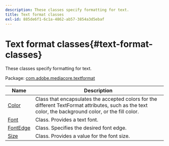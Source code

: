 ```yaml
---
description: These classes specify formatting for text.
title: Text format classes
exl-id: 885de6f1-6c1a-4862-ab57-3854a3d5ebaf
---
```

# Text format classes{#text-format-classes}

These classes specify formatting for text.

Package: [com.adobe.mediacore.textformat](https://help.adobe.com/en_US/primetime/api/psdk/asdoc-dhls_1.4/com/adobe/mediacore/textformat/package-detail.html) 

|  Name  | Description  |
|---|---|
| [Color](https://help.adobe.com/en_US/primetime/api/psdk/asdoc-dhls_1.4/com/adobe/mediacore/textformat/Color.html) | Class that encapsulates the accepted colors for the different TextFormat attributes, such as the text color, the background color, or the fill color.  |
| [Font](https://help.adobe.com/en_US/primetime/api/psdk/asdoc-dhls_1.4/com/adobe/mediacore/textformat/Font.html) | Class. Provides a text font.  |
| [FontEdge](https://help.adobe.com/en_US/primetime/api/psdk/asdoc-dhls_1.4/com/adobe/mediacore/textformat/FontEdge.html) | Class. Specifies the desired font edge.  |
| [Size](https://help.adobe.com/en_US/primetime/api/psdk/asdoc-dhls_1.4/com/adobe/mediacore/textformat/Size.html) | Class. Provides a value for the font size.  |
